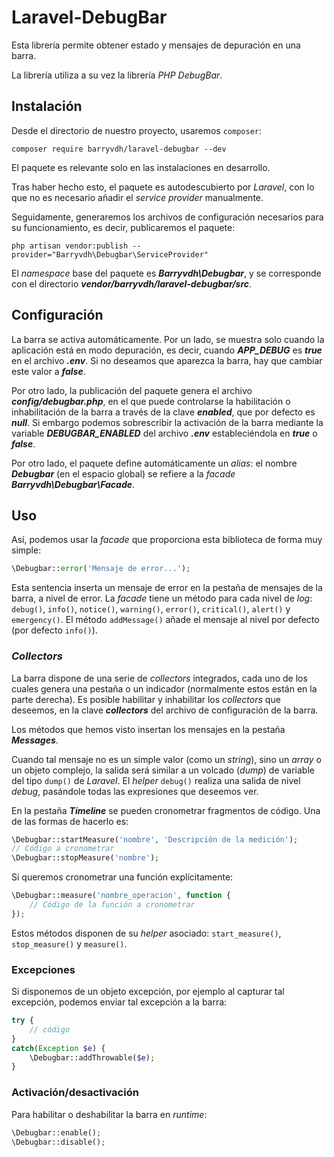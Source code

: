 # Laravel-DebugBar

Esta librería permite obtener estado y mensajes de depuración en una barra.

La librería utiliza a su vez la librería *PHP DebugBar*.

## Instalación

Desde el directorio de nuestro proyecto, usaremos `composer`:

```
composer require barryvdh/laravel-debugbar --dev
```

El paquete es relevante solo en las instalaciones en desarrollo.

Tras haber hecho esto, el paquete es autodescubierto por *Laravel*, con lo que no es necesario añadir el *service provider* manualmente.

Seguidamente, generaremos los archivos de configuración necesarios para su funcionamiento, es decir, publicaremos el paquete:

```
php artisan vendor:publish --provider="Barryvdh\Debugbar\ServiceProvider"
```

El *namespace* base del paquete es ***Barryvdh\Debugbar***, y se corresponde con el directorio ***vendor/barryvdh/laravel-debugbar/src***.

## Configuración

La barra se activa automáticamente. Por un lado, se muestra solo cuando la aplicación está en modo depuración, es decir, cuando ***APP_DEBUG*** es ***true*** en el archivo ***.env***. Si no deseamos que aparezca la barra, hay que cambiar este valor a ***false***.

Por otro lado, la publicación del paquete genera el archivo ***config/debugbar.php***, en el que puede controlarse la habilitación o inhabilitación de la barra a través de la clave ***enabled***, que por defecto es ***null***. Si embargo podemos sobrescribir la activación de la barra mediante la variable ***DEBUGBAR_ENABLED*** del archivo ***.env*** estableciéndola en ***true*** o ***false***.

Por otro lado, el paquete define automáticamente un *alias*: el nombre ***Debugbar*** (en el espacio global) se refiere a la *facade* ***Barryvdh\Debugbar\Facade***.

## Uso

Así, podemos usar la *facade* que proporciona esta biblioteca de forma muy simple:

```php
\Debugbar::error('Mensaje de error...');
```

Esta sentencia inserta un mensaje de error en la pestaña de mensajes de la barra, a nivel de error. La *facade* tiene un método para cada nivel de *log*: `debug()`, `info()`, `notice()`, `warning()`, `error()`, `critical()`, `alert()` y `emergency()`. El método `addMessage()` añade el mensaje al nivel por defecto (por defecto `info()`).

### *Collectors*

La barra dispone de una serie de *collectors* integrados, cada uno de los cuales genera una pestaña o un indicador (normalmente estos están en la parte derecha). Es posible habilitar y inhabilitar los *collectors* que deseemos, en la clave ***collectors*** del archivo de configuración de la barra.

Los métodos que hemos visto insertan los mensajes en la pestaña ***Messages***.

Cuando tal mensaje no es un simple valor (como un *string*), sino un *array* o un objeto complejo, la salida será similar a un volcado (*dump*) de variable del tipo `dump()` de *Laravel*. El *helper* `debug()` realiza una salida de nivel *debug*, pasándole todas las expresiones que deseemos ver.

En la pestaña ***Timeline*** se pueden cronometrar fragmentos de código. Una de las formas de hacerlo es:

```php
\Debugbar::startMeasure('nombre', 'Descripción de la medición');
// Código a cronometrar
\Debugbar::stopMeasure('nombre');
```

Si queremos cronometrar una función explícitamente:

```php
\Debugbar::measure('nombre_operacion', function {
    // Código de la función a cronometrar
});
```

Estos métodos disponen de su *helper* asociado: `start_measure()`, `stop_measure()` y `measure()`.

### Excepciones

Si disponemos de un objeto excepción, por ejemplo al capturar tal excepción, podemos enviar tal excepción a la barra:

```php
try {
    // código
}
catch(Exception $e) {
    \Debugbar::addThrowable($e);
}
```

### Activación/desactivación

Para habilitar o deshabilitar la barra en *runtime*:

```php
\Debugbar::enable();
\Debugbar::disable();
```
